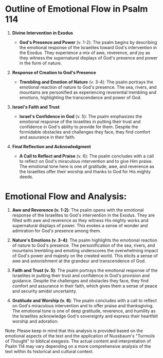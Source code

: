 # Outline of Emotional Flow in Psalm 114

1. **Divine Intervention in Exodus**
   - **God's Presence and Power** (v. 1-2): The psalm begins by describing the emotional response of the Israelites toward God's intervention in the Exodus. They experience a mix of awe, reverence, and joy as they witness the supernatural displays of God's presence and power in the form of nature.

2. **Response of Creation to God's Presence**
   - **Trembling and Emotion of Nature** (v. 3-4): The psalm portrays the emotional reaction of nature to God's presence. The sea, rivers, and mountains are personified as experiencing reverential trembling and emotions, highlighting the transcendence and power of God.

3. **Israel's Faith and Trust**
   - **Israel's Confidence in God** (v. 5): The psalm emphasizes the emotional response of the Israelites in putting their trust and confidence in God's ability to provide for them. Despite the formidable obstacles and challenges they face, they find comfort and assurance in their faith.

4. **Final Reflection and Acknowledgment**
   - **A Call to Reflect and Praise** (v. 6): The psalm concludes with a call to reflect on God's miraculous intervention and to give Him praise. The emotional tone here is one of gratitude, awe, and reverence as the Israelites offer their worship and thanks to God for His mighty deeds.

# Emotional Flow and Analysis:

1. **Awe and Reverence (v. 1-2)**: The psalm opens with the emotional response of the Israelites to God's intervention in the Exodus. They are filled with awe and reverence as they witness His mighty works and supernatural displays of power. This evokes a sense of wonder and admiration for God's presence among them.

2. **Nature's Emotions (v. 3-4)**: The psalm highlights the emotional reaction of nature to God's presence. The personification of the sea, rivers, and mountains trembling and emoting underscores the overwhelming impact of God's power and majesty on the created world. This elicits a sense of awe and astonishment at the grandeur and transcendence of God.

3. **Faith and Trust (v. 5)**: The psalm portrays the emotional response of the Israelites in putting their trust and confidence in God's provision and guidance. Despite the challenges and obstacles they face, they find comfort and assurance in their faith, which gives them a sense of peace and security amidst uncertainty.

4. **Gratitude and Worship (v. 6)**: The psalm concludes with a call to reflect on God's miraculous intervention and to offer praise and thanksgiving. The emotional tone is one of deep gratitude, reverence, and humility as the Israelites acknowledge God's sovereignty and express their heartfelt worship and adoration.

Note: Please keep in mind that this analysis is provided based on the emotional aspects of the text and the application of Nussbaum's "Turmoils of Thought" to biblical exegesis. The actual content and interpretation of Psalm 114 may vary depending on a more comprehensive analysis of the text within its historical and cultural context.